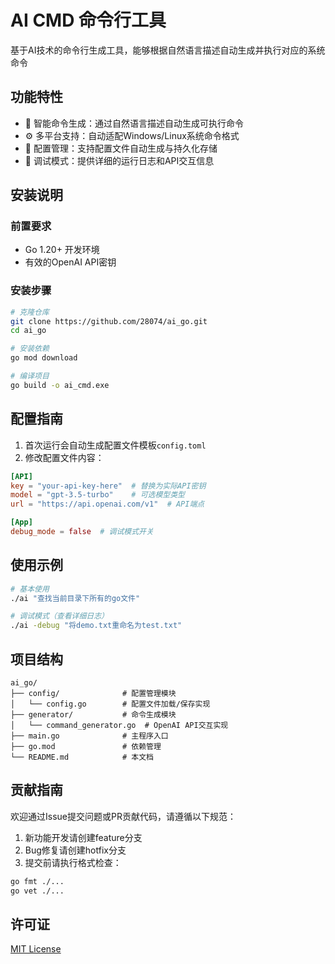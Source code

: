 # AI CMD 命令行工具

基于AI技术的命令行生成工具，能够根据自然语言描述自动生成并执行对应的系统命令

## 功能特性

- 🚀 智能命令生成：通过自然语言描述自动生成可执行命令
- ⚙️ 多平台支持：自动适配Windows/Linux系统命令格式
- 🔧 配置管理：支持配置文件自动生成与持久化存储
- 🐞 调试模式：提供详细的运行日志和API交互信息

## 安装说明

### 前置要求
- Go 1.20+ 开发环境
- 有效的OpenAI API密钥

### 安装步骤
```bash
# 克隆仓库
git clone https://github.com/28074/ai_go.git
cd ai_go

# 安装依赖
go mod download

# 编译项目
go build -o ai_cmd.exe
```

## 配置指南

1. 首次运行会自动生成配置文件模板`config.toml`
2. 修改配置文件内容：
```toml
[API]
key = "your-api-key-here"  # 替换为实际API密钥
model = "gpt-3.5-turbo"    # 可选模型类型
url = "https://api.openai.com/v1"  # API端点

[App]
debug_mode = false  # 调试模式开关
```

## 使用示例
```bash
# 基本使用
./ai "查找当前目录下所有的go文件"

# 调试模式（查看详细日志）
./ai -debug "将demo.txt重命名为test.txt"
```

## 项目结构
```
ai_go/
├── config/              # 配置管理模块
│   └── config.go        # 配置文件加载/保存实现
├── generator/           # 命令生成模块 
│   └── command_generator.go  # OpenAI API交互实现
├── main.go              # 主程序入口
├── go.mod               # 依赖管理
└── README.md            # 本文档
```

## 贡献指南
欢迎通过Issue提交问题或PR贡献代码，请遵循以下规范：
1. 新功能开发请创建feature分支
2. Bug修复请创建hotfix分支
3. 提交前请执行格式检查：
```bash
go fmt ./...
go vet ./...
```

## 许可证
[MIT License](LICENSE)